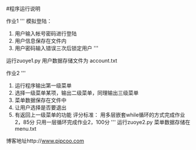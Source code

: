 #程序运行说明

作业1
'''
模拟登陆：
1. 用户输入帐号密码进行登陆
2. 用户信息保存在文件内
3. 用户密码输入错误三次后锁定用户
'''

运行zuoye1.py
用户数据存储文件为 account.txt




作业2
'''
1. 运行程序输出第一级菜单
2. 选择一级菜单某项，输出二级菜单，同理输出三级菜单
3. 菜单数据保存在文件中
4. 让用户选择是否要退出
5. 有返回上一级菜单的功能
评分标准：
用多层嵌套while循环的方式完成作业2，85分
只用一层循环完成作业2，100分
'''
运行zuoye2.py
菜单数据存储在menu.txt



博客地址http://www.pipcoo.com